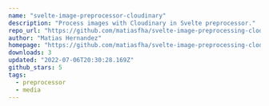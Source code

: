 ```yaml
---
name: "svelte-image-preprocessor-cloudinary"
description: "Process images with Cloudinary in Svelte preprocessor."
repo_url: "https://github.com/matiasfha/svelte-image-preprocessing-clodinary"
author: "Matias Hernandez"
homepage: "https://github.com/matiasfha/svelte-image-preprocessing-clodinary#readme"
downloads: 3
updated: "2022-07-06T20:30:28.169Z"
github_stars: 5
tags: 
  - preprocessor
  - media
---
```

